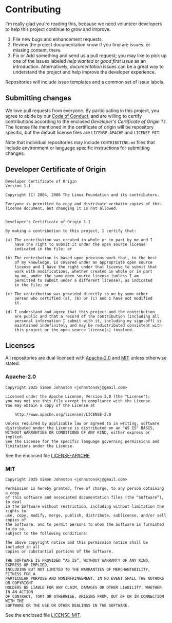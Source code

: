 # Contributing

I'm really glad you're reading this, because we need volunteer developers to
help this project continue to grow and improve.

1. File new bugs and enhancement requests.
2. Review the project documentation know if you find are issues, or missing
   content, there.
3. Fix or Add something and send us a pull request; you may like to pick up
   one of the issues labeled *help wanted* or *good first issue* as an
   introduction. Alternatively, *documentation* issues can be a great way
   to understand the project and help improve the developer experience.

Repositories will include issue templates and a common set of issue labels.

## Submitting changes

We love pull requests from everyone. By participating in this project, you
agree to abide by our [Code of Conduct](./CODE_OF_CONDUCT.md), and are willing
to certify contributions according to the enclosed *Developer's Certificate of
Origin 1.1*. The license file mentioned in the certificate of origin will be
repository specific, but the default license files are `LICENSE-APACHE` and
`LICENSE-MIT`.

Note that individual repositories may include `CONTRIBUTING.md` files that
include environment or language specific instructions for submitting changes.

## Developer Certificate of Origin

```text
Developer Certificate of Origin
Version 1.1

Copyright (C) 2004, 2006 The Linux Foundation and its contributors.

Everyone is permitted to copy and distribute verbatim copies of this
license document, but changing it is not allowed.


Developer's Certificate of Origin 1.1

By making a contribution to this project, I certify that:

(a) The contribution was created in whole or in part by me and I
    have the right to submit it under the open source license
    indicated in the file; or

(b) The contribution is based upon previous work that, to the best
    of my knowledge, is covered under an appropriate open source
    license and I have the right under that license to submit that
    work with modifications, whether created in whole or in part
    by me, under the same open source license (unless I am
    permitted to submit under a different license), as indicated
    in the file; or

(c) The contribution was provided directly to me by some other
    person who certified (a), (b) or (c) and I have not modified
    it.

(d) I understand and agree that this project and the contribution
    are public and that a record of the contribution (including all
    personal information I submit with it, including my sign-off) is
    maintained indefinitely and may be redistributed consistent with
    this project or the open source license(s) involved.
```

## Licenses

All repositories are dual licensed with
[Apache-2.0](https://opensource.org/license/apache-2-0) and
[MIT](https://opensource.org/license/mit) unless otherwise stated.

### Apache-2.0

```text
Copyright 2025 Simon Johnston <johnstonskj@gmail.com>

Licensed under the Apache License, Version 2.0 (the "License");
you may not use this file except in compliance with the License.
You may obtain a copy of the License at

    http://www.apache.org/licenses/LICENSE-2.0

Unless required by applicable law or agreed to in writing, software
distributed under the License is distributed on an "AS IS" BASIS,
WITHOUT WARRANTIES OR CONDITIONS OF ANY KIND, either express or implied.
See the License for the specific language governing permissions and
limitations under the License.
```

See the enclosed file [LICENSE-APACHE](./LICENSE-APACHE).

### MIT

```text
Copyright 2025 Simon Johnston <johnstonskj@gmail.com>

Permission is hereby granted, free of charge, to any person obtaining a copy
of this software and associated documentation files (the “Software”), to deal
in the Software without restriction, including without limitation the rights to
use, copy, modify, merge, publish, distribute, sublicense, and/or sell copies of
the Software, and to permit persons to whom the Software is furnished to do so,
subject to the following conditions:

The above copyright notice and this permission notice shall be included in all
copies or substantial portions of the Software.

THE SOFTWARE IS PROVIDED “AS IS”, WITHOUT WARRANTY OF ANY KIND, EXPRESS OR IMPLIED,
INCLUDING BUT NOT LIMITED TO THE WARRANTIES OF MERCHANTABILITY, FITNESS FOR A
PARTICULAR PURPOSE AND NONINFRINGEMENT. IN NO EVENT SHALL THE AUTHORS OR COPYRIGHT
HOLDERS BE LIABLE FOR ANY CLAIM, DAMAGES OR OTHER LIABILITY, WHETHER IN AN ACTION
OF CONTRACT, TORT OR OTHERWISE, ARISING FROM, OUT OF OR IN CONNECTION WITH THE
SOFTWARE OR THE USE OR OTHER DEALINGS IN THE SOFTWARE.
```

See the enclosed file [LICENSE-MIT](./LICENSE-MIT).
